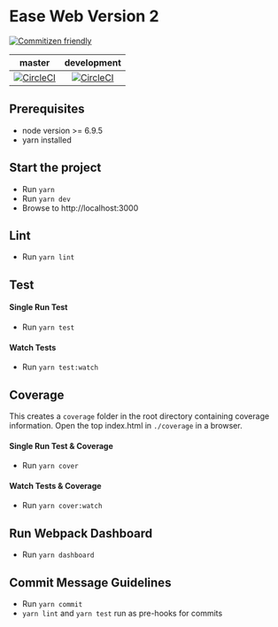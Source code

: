 # Ease Web Version 2

[![Commitizen friendly](https://img.shields.io/badge/commitizen-friendly-brightgreen.svg)](http://commitizen.github.io/cz-cli/)

master | development
:------: | :---:
[![CircleCI](https://circle-poc.cloud.capitalone.com/gh/ease-ui/ease-web-v2/tree/master.svg?style=shield)](https://circle-poc.cloud.capitalone.com/gh/ease-ui/ease-web-v2/tree/master) | [![CircleCI](https://circle-poc.cloud.capitalone.com/gh/ease-ui/ease-web-v2/tree/development.svg?style=shield)](https://circle-poc.cloud.capitalone.com/gh/ease-ui/ease-web-v2/tree/development)

## Prerequisites
 - node version >= 6.9.5
 - yarn installed

## Start the project
  - Run `yarn`
  - Run `yarn dev`
  - Browse to http://localhost:3000

## Lint
  - Run `yarn lint`

## Test

#### Single Run Test
  - Run `yarn test`

#### Watch Tests
  - Run `yarn test:watch`

## Coverage

This creates a `coverage` folder in the root directory containing coverage information.
Open the top index.html in `./coverage` in a browser.

#### Single Run Test & Coverage
  - Run `yarn cover`

#### Watch Tests & Coverage
  - Run `yarn cover:watch`

## Run Webpack Dashboard

 - Run `yarn dashboard`

## Commit Message Guidelines
  - Run `yarn commit`
  - `yarn lint` and `yarn test` run as pre-hooks for commits
